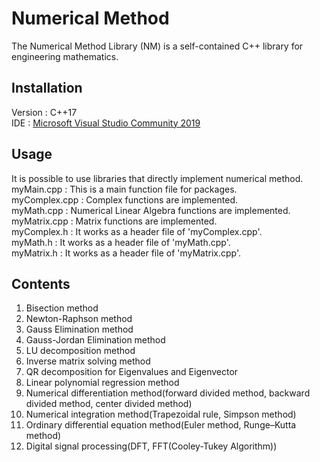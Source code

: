 # Numerical Method
The Numerical Method Library (NM) is a self-contained C++ library for engineering mathematics.

## Installation
Version : C++17<br>
IDE : [Microsoft Visual Studio Community 2019](https://visualstudio.microsoft.com/ko/vs/community/)

## Usage
It is possible to use libraries that directly implement numerical method.<br>
myMain.cpp : This is a main function file for packages.<br>
myComplex.cpp : Complex functions are implemented.<br>
myMath.cpp : Numerical Linear Algebra functions are implemented.<br>
myMatrix.cpp : Matrix functions are implemented.<br>
myComplex.h : It works as a header file of 'myComplex.cpp'.<br>
myMath.h : It works as a header file of 'myMath.cpp'.<br>
myMatrix.h : It works as a header file of 'myMatrix.cpp'.

## Contents
1. Bisection method
2. Newton-Raphson method
3. Gauss Elimination method
4. Gauss-Jordan Elimination method
5. LU decomposition method
6. Inverse matrix solving method
7. QR decomposition for Eigenvalues and Eigenvector
8. Linear polynomial regression method
9. Numerical differentiation method(forward divided method, backward divided method, center divided method)
10. Numerical integration method(Trapezoidal rule, Simpson method)
11. Ordinary differential equation method(Euler method, Runge–Kutta method)
12. Digital signal processing(DFT, FFT(Cooley-Tukey Algorithm))


<!-- Markdown link & img dfn's -->
